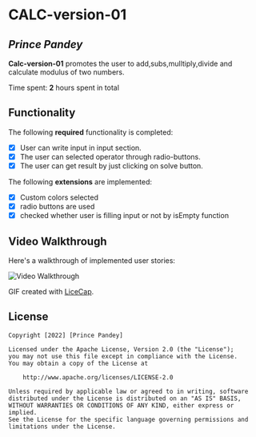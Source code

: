 # CALC-version-01 

## *Prince Pandey*

**Calc-version-01** promotes the user to add,subs,mulltiply,divide and calculate modulus of two numbers.

Time spent: **2** hours spent in total

## Functionality 

The following **required** functionality is completed:

* [x] User can write input in input section.
* [x] The user can selected operator through radio-buttons.
* [x] The user can get result by just clicking on solve button.

The following **extensions** are implemented:

* [x] Custom colors selected
* [x] radio buttons are used
* [x] checked whether user is filling input or not by isEmpty function

## Video Walkthrough

Here's a walkthrough of implemented user stories:

<img src='https://j.gifs.com/ywkQpg.gif' title='Video Walkthrough' width='' alt='Video Walkthrough' />

GIF created with [LiceCap](http://www.cockos.com/licecap/).

## License

    Copyright [2022] [Prince Pandey]

    Licensed under the Apache License, Version 2.0 (the "License");
    you may not use this file except in compliance with the License.
    You may obtain a copy of the License at

        http://www.apache.org/licenses/LICENSE-2.0

    Unless required by applicable law or agreed to in writing, software
    distributed under the License is distributed on an "AS IS" BASIS,
    WITHOUT WARRANTIES OR CONDITIONS OF ANY KIND, either express or implied.
    See the License for the specific language governing permissions and
    limitations under the License.
